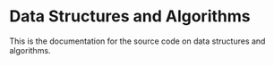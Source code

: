 # Data Structures and Algorithms

This is the documentation for the source code on data structures and algorithms.
